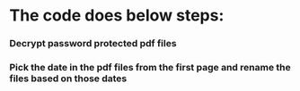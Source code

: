 # The code does below steps:
### Decrypt password protected pdf files
### Pick the date in the pdf files from the first page and rename the files based on those dates
#####